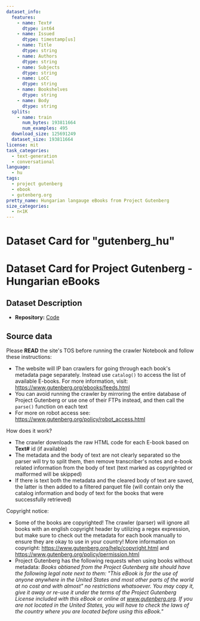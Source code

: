 ```yaml
---
dataset_info:
  features:
    - name: Text#
      dtype: int64
    - name: Issued
      dtype: timestamp[us]
    - name: Title
      dtype: string
    - name: Authors
      dtype: string
    - name: Subjects
      dtype: string
    - name: LoCC
      dtype: string
    - name: Bookshelves
      dtype: string
    - name: Body
      dtype: string
  splits:
    - name: train
      num_bytes: 193811664
      num_examples: 495
  download_size: 125691249
  dataset_size: 193811664
license: mit
task_categories:
  - text-generation
  - conversational
language:
  - hu
tags:
  - project gutenberg
  - ebook
  - gutenberg.org
pretty_name: Hungarian langauge eBooks from Project Gutenberg
size_categories:
  - n<1K
---
```


# Dataset Card for "gutenberg_hu"

# Dataset Card for Project Gutenberg - Hungarian eBooks

## Dataset Description

- **Repository:**
  [Code](https://github.com/LAION-AI/Open-Assistant/openassistant/datasets/gutenberg/)

## Source data

Please **READ** the site's TOS before running the crawler Notebook and follow
these instructions:

- The website will IP ban crawlers for going through each book's metadata page
  separately. Instead use `catalog()` to access the list of available E-books.
  For more information, visit: https://www.gutenberg.org/ebooks/feeds.html
- You can avoid running the crawler by mirroring the entire database of Project
  Gutenberg or use one of their FTPs instead, and then call the `parse()`
  function on each text
- For more on robot access see:
  https://www.gutenberg.org/policy/robot_access.html

How does it work?

- The crawler downloads the raw HTML code for each E-book based on **Text#** id
  (if available)
- The metadata and the body of text are not clearly separated so the parser will
  try to split them, then remove transcriber's notes and e-book related
  information from the body of text (text marked as copyrighted or malformed
  will be skipped)
- If there is text both the metadata and the cleared body of text are saved, the
  latter is then added to a filtered parquet file (will contain only the catalog
  information and body of text for the books that were successfully retrieved)

Copyright notice:

- Some of the books are copyrighted! The crawler (parser) will ignore all books
  with an english copyright header by utilizing a regex expression, but make
  sure to check out the metadata for each book manually to ensure they are okay
  to use in your country! More information on copyright:
  https://www.gutenberg.org/help/copyright.html and
  https://www.gutenberg.org/policy/permission.html
- Project Gutenberg has the following requests when using books without
  metadata: _Books obtianed from the Project Gutenberg site should have the
  following legal note next to them: "This eBook is for the use of anyone
  anywhere in the United States and most other parts of the world at no cost and
  with almost" no restrictions whatsoever. You may copy it, give it away or
  re-use it under the terms of the Project Gutenberg License included with this
  eBook or online at www.gutenberg.org. If you are not located in the United
  States, you will have to check the laws of the country where you are located
  before using this eBook."_

